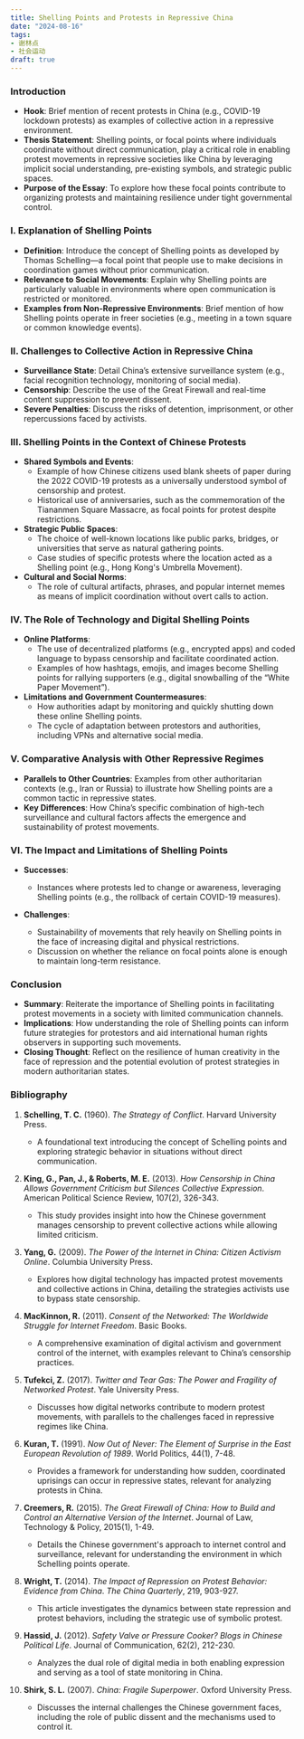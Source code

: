 ```yaml
---
title: Shelling Points and Protests in Repressive China
date: "2024-08-16"
tags:
- 谢林点
- 社会运动
draft: true
---
```



### Introduction

- **Hook**: Brief mention of recent protests in China (e.g., COVID-19 lockdown protests) as examples of collective action in a repressive environment.
- **Thesis Statement**: Shelling points, or focal points where individuals coordinate without direct communication, play a critical role in enabling protest movements in repressive societies like China by leveraging implicit social understanding, pre-existing symbols, and strategic public spaces.
- **Purpose of the Essay**: To explore how these focal points contribute to organizing protests and maintaining resilience under tight governmental control.

### I. Explanation of Shelling Points

- **Definition**: Introduce the concept of Shelling points as developed by Thomas Schelling—a focal point that people use to make decisions in coordination games without prior communication.
- **Relevance to Social Movements**: Explain why Shelling points are particularly valuable in environments where open communication is restricted or monitored.
- **Examples from Non-Repressive Environments**: Brief mention of how Shelling points operate in freer societies (e.g., meeting in a town square or common knowledge events).

### II. Challenges to Collective Action in Repressive China

- **Surveillance State**: Detail China’s extensive surveillance system (e.g., facial recognition technology, monitoring of social media).
- **Censorship**: Describe the use of the Great Firewall and real-time content suppression to prevent dissent.
- **Severe Penalties**: Discuss the risks of detention, imprisonment, or other repercussions faced by activists.

### III. Shelling Points in the Context of Chinese Protests

- **Shared Symbols and Events**:
  - Example of how Chinese citizens used blank sheets of paper during the 2022 COVID-19 protests as a universally understood symbol of censorship and protest.
  - Historical use of anniversaries, such as the commemoration of the Tiananmen Square Massacre, as focal points for protest despite restrictions.
- **Strategic Public Spaces**:
  - The choice of well-known locations like public parks, bridges, or universities that serve as natural gathering points.
  - Case studies of specific protests where the location acted as a Shelling point (e.g., Hong Kong's Umbrella Movement).
- **Cultural and Social Norms**:
  - The role of cultural artifacts, phrases, and popular internet memes as means of implicit coordination without overt calls to action.

### IV. The Role of Technology and Digital Shelling Points

- **Online Platforms**:
  - The use of decentralized platforms (e.g., encrypted apps) and coded language to bypass censorship and facilitate coordinated action.
  - Examples of how hashtags, emojis, and images become Shelling points for rallying supporters (e.g., digital snowballing of the “White Paper Movement”).
- **Limitations and Government Countermeasures**:
  - How authorities adapt by monitoring and quickly shutting down these online Shelling points.
  - The cycle of adaptation between protestors and authorities, including VPNs and alternative social media.

### V. Comparative Analysis with Other Repressive Regimes

- **Parallels to Other Countries**: Examples from other authoritarian contexts (e.g., Iran or Russia) to illustrate how Shelling points are a common tactic in repressive states.
- **Key Differences**: How China’s specific combination of high-tech surveillance and cultural factors affects the emergence and sustainability of protest movements.

### VI. The Impact and Limitations of Shelling Points

- **Successes**:
  - Instances where protests led to change or awareness, leveraging Shelling points (e.g., the rollback of certain COVID-19 measures).

- **Challenges**:
  - Sustainability of movements that rely heavily on Shelling points in the face of increasing digital and physical restrictions.
  - Discussion on whether the reliance on focal points alone is enough to maintain long-term resistance.

### Conclusion

- **Summary**: Reiterate the importance of Shelling points in facilitating protest movements in a society with limited communication channels.
- **Implications**: How understanding the role of Shelling points can inform future strategies for protestors and aid international human rights observers in supporting such movements.
- **Closing Thought**: Reflect on the resilience of human creativity in the face of repression and the potential evolution of protest strategies in modern authoritarian states.

### Bibliography

1. **Schelling, T. C.** (1960). *The Strategy of Conflict*. Harvard University Press.
   - A foundational text introducing the concept of Schelling points and exploring strategic behavior in situations without direct communication.

2. **King, G., Pan, J., & Roberts, M. E.** (2013). *How Censorship in China Allows Government Criticism but Silences Collective Expression*. American Political Science Review, 107(2), 326-343.
   - This study provides insight into how the Chinese government manages censorship to prevent collective actions while allowing limited criticism.

3. **Yang, G.** (2009). *The Power of the Internet in China: Citizen Activism Online*. Columbia University Press.
   - Explores how digital technology has impacted protest movements and collective actions in China, detailing the strategies activists use to bypass state censorship.

4. **MacKinnon, R.** (2011). *Consent of the Networked: The Worldwide Struggle for Internet Freedom*. Basic Books.
   - A comprehensive examination of digital activism and government control of the internet, with examples relevant to China’s censorship practices.

5. **Tufekci, Z.** (2017). *Twitter and Tear Gas: The Power and Fragility of Networked Protest*. Yale University Press.
   - Discusses how digital networks contribute to modern protest movements, with parallels to the challenges faced in repressive regimes like China.

6. **Kuran, T.** (1991). *Now Out of Never: The Element of Surprise in the East European Revolution of 1989*. World Politics, 44(1), 7-48.
   - Provides a framework for understanding how sudden, coordinated uprisings can occur in repressive states, relevant for analyzing protests in China.

7. **Creemers, R.** (2015). *The Great Firewall of China: How to Build and Control an Alternative Version of the Internet*. Journal of Law, Technology & Policy, 2015(1), 1-49.
   - Details the Chinese government's approach to internet control and surveillance, relevant for understanding the environment in which Schelling points operate.

8. **Wright, T.** (2014). *The Impact of Repression on Protest Behavior: Evidence from China*. *The China Quarterly*, 219, 903-927.
   - This article investigates the dynamics between state repression and protest behaviors, including the strategic use of symbolic protest.

9. **Hassid, J.** (2012). *Safety Valve or Pressure Cooker? Blogs in Chinese Political Life*. Journal of Communication, 62(2), 212-230.
   - Analyzes the dual role of digital media in both enabling expression and serving as a tool of state monitoring in China.

10. **Shirk, S. L.** (2007). *China: Fragile Superpower*. Oxford University Press.
    - Discusses the internal challenges the Chinese government faces, including the role of public dissent and the mechanisms used to control it.
